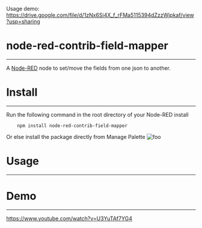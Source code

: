 Usage demo:
https://drive.google.com/file/d/1zNx6Si4X_f_rFMa5115394dZzzWjpkaf/view?usp=sharing


# node-red-contrib-field-mapper
-------

A <a href="http://nodered.org" target="_new">Node-RED</a> node to set/move the fields from one json to another.

# Install
-------

Run the following command in the root directory of your Node-RED install

        npm install node-red-contrib-field-mapper

Or else install the package directly from Manage Palette
<img src="https://www.google.com/search?q=images&source=lnms&tbm=isch&sa=X&ved=2ahUKEwiMgo7Nur_yAhUNfisKHRMnDngQ_AUoAXoECAEQAw&biw=1853&bih=949#imgrc=L8xfQakH9a8tJM" alt="foo" title="title" />

# Usage
-------

# Demo
-----
https://www.youtube.com/watch?v=U3YuTAf7YG4
